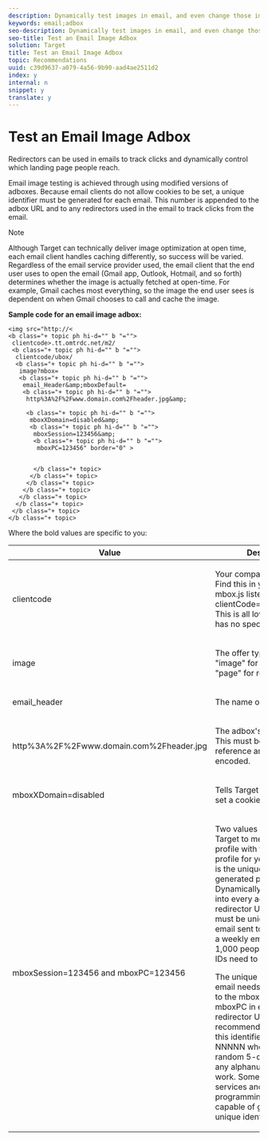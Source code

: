 ```yaml
---
description: Dynamically test images in email, and even change those images on the fly when someone opens the email.
keywords: email;adbox
seo-description: Dynamically test images in email, and even change those images on the fly when someone opens the email.
seo-title: Test an Email Image Adbox
solution: Target
title: Test an Email Image Adbox
topic: Recommendations
uuid: c39d9637-a079-4a56-9b90-aad4ae2511d2
index: y
internal: n
snippet: y
translate: y
---
```


# Test an Email Image Adbox

Redirectors can be used in emails to track clicks and dynamically control which landing page people reach. 

Email image testing is achieved through using modified versions of adboxes. Because email clients do not allow cookies to be set, a unique identifier must be generated for each email. This number is appended to the adbox URL and to any redirectors used in the email to track clicks from the email. 


>[!NOTE]
>
>Although Target can technically deliver image optimization at open time, each email client handles caching differently, so success will be varied. Regardless of the email service provider used, the email client that the end user uses to open the email (Gmail app, Outlook, Hotmail, and so forth) determines whether the image is actually fetched at open-time. For example, Gmail caches most everything, so the image the end user sees is dependent on when Gmail chooses to call and cache the image.



**Sample code for an email image adbox:** 


```
<img src="http://<
<b class="+ topic ph hi-d="" b "="">
 clientcode>.tt.omtrdc.net/m2/​
 <b class="+ topic ph hi-d="" b "="">
  clientcode/ubox/​
  <b class="+ topic ph hi-d="" b "="">
   image?mbox=​
   <b class="+ topic ph hi-d="" b "="">
    email_Header&amp;mboxDefault=​
    <b class="+ topic ph hi-d="" b "="">
     http%3A%2F%2Fwww.domain.com%2Fheader.jpg&amp;​ 
         
     <b class="+ topic ph hi-d="" b "="">
      mboxXDomain=disabled&amp;​
      <b class="+ topic ph hi-d="" b "="">
       mboxSession=123456&amp;​
       <b class="+ topic ph hi-d="" b "="">
        mboxPC=123456" border="0" > 
             
          
       </b class="+ topic>
      </b class="+ topic>
     </b class="+ topic>
    </b class="+ topic>
   </b class="+ topic>
  </b class="+ topic>
 </b class="+ topic>
</b class="+ topic>
```


Where the bold values are specific to you: 



<table id="table_13516D41801B4E58AC6E7724DF168C7B"> 
 <thead> 
  <tr> 
   <th colname="col1" class="entry"> Value </th> 
   <th colname="col2" class="entry"> Description </th> 
  </tr>
 </thead>
 <tbody> 
  <tr> 
   <td colname="col1"> <p>clientcode </p> </td> 
   <td colname="col2"> <p>Your company's client code. Find this in your <span class="codeph"> at.js</span> or <span class="codeph"> mbox.js</span> listed as <span class="codeph"> clientCode='yourclientcode'</span>. This is all lower case and has no special characters. </p> </td> 
  </tr> 
  <tr> 
   <td colname="col1"> <p>image </p> </td> 
   <td colname="col2"> <p> The offer type. It is always "image" for graphic ads and "page" for redirectors. </p> </td> 
  </tr> 
  <tr> 
   <td colname="col1"> <p>email_header </p> </td> 
   <td colname="col2"> <p>The name of the adbox. </p> </td> 
  </tr> 
  <tr> 
   <td colname="col1"> <p>http%3A%2F%2Fwww.domain.com%2Fheader.jpg </p> </td> 
   <td colname="col2"> <p>The adbox's default content. This must be an absolute reference and must be URL encoded. </p> </td> 
  </tr> 
  <tr> 
   <td colname="col1"> <p>mboxXDomain=disabled </p> </td> 
   <td colname="col2"> <p> Tells <span class="keyword"> Target</span> to not attempt to set a cookie. </p> </td> 
  </tr> 
  <tr> 
   <td colname="col1"> <p>mboxSession=123456 and mboxPC=123456 </p> </td> 
   <td colname="col2"> <p>Two values required by <span class="keyword"> Target</span> to merge this user's profile with the existing profile for your site. 123456 is the unique identifier generated per email. Dynamically insert this value into every adbox and redirector URL. This number must be unique for each email sent to each person. If a weekly email is sent to 1,000 people, 1,000 unique IDs need to be generated. </p> <p class="- topic/p ">The unique identifier per email needs to be assigned to the <span class="+ topic/ph pr-d/codeph codeph"> mboxSession</span> and <span class="+ topic/ph pr-d/codeph codeph"> mboxPC</span> in each adbox and redirector URL. The recommended format for this identifier is <span class="+ topic/ph pr-d/codeph codeph"> timestamp-NNNNN</span> where <span class="+ topic/keyword sw-d/varname varname"> NNNNN</span> is a random 5-digit number, but any alphanumeric format will work. Some mass e-mail services and any programming language are capable of generating this unique identifier. </p> </td> 
  </tr> 
 </tbody> 
</table>

